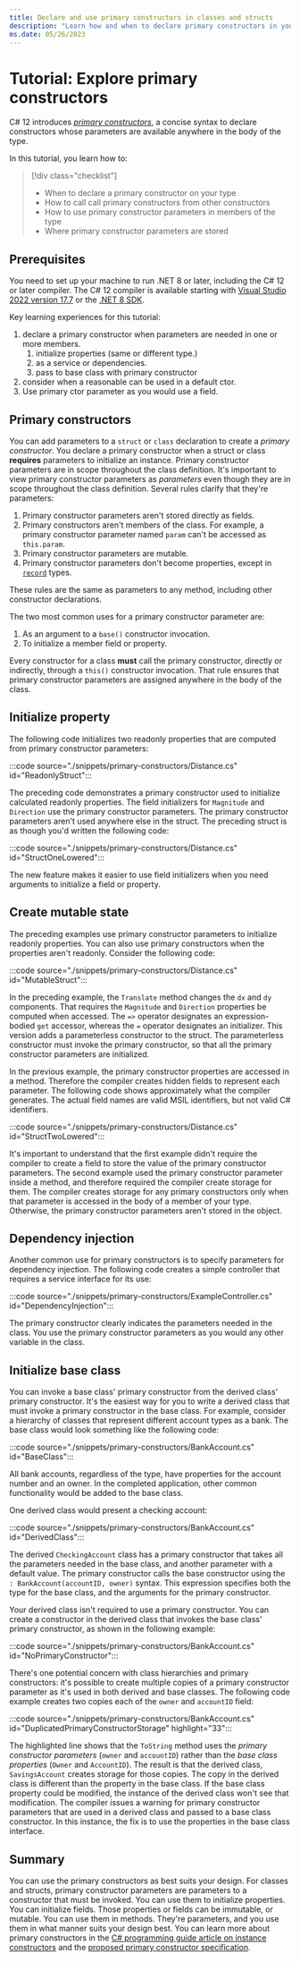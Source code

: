 ```yaml
---
title: Declare and use primary constructors in classes and structs
description: "Learn how and when to declare primary constructors in your class and struct types. Primary constructors provide concise syntax to declare constructor parameters available anywhere in your type."
ms.date: 05/26/2023
---
```

# Tutorial: Explore primary constructors

C# 12 introduces [*primary constructors*](../../programming-guide/classes-and-structs/instance-constructors.md#primary-constructors), a concise syntax to declare constructors whose parameters are available anywhere in the body of the type.

In this tutorial, you learn how to:

> [!div class="checklist"]
>
> - When to declare a primary constructor on your type
> - How to call call primary constructors from other constructors
> - How to use primary constructor parameters in members of the type
> - Where primary constructor parameters are stored

## Prerequisites

You need to set up your machine to run .NET 8 or later, including the C# 12 or later compiler. The C# 12 compiler is available starting with [Visual Studio 2022 version 17.7](https://visualstudio.microsoft.com/vs) or the [.NET 8 SDK](https://dotnet.microsoft.com/download).

Key learning experiences for this tutorial:

1. declare a primary constructor when parameters are needed in one or more members.
    1. initialize properties (same or different type.)
    1. as a service or dependencies.
    1. pass to base class with primary constructor
1. consider when a reasonable can be used in a default ctor.
1. Use primary ctor parameter as you would use a field.

## Primary constructors

You can add parameters to a `struct` or `class` declaration to create a *primary constructor*. You declare a primary constructor when a struct or class **requires** parameters to initialize an instance. Primary constructor parameters are in scope throughout the class definition. It's important to view primary constructor parameters as *parameters* even though they are in scope throughout the class definition. Several rules clarify that they're parameters:

1. Primary constructor parameters aren't stored directly as fields.
1. Primary constructors aren't members of the class. For example, a primary constructor parameter named `param` can't be accessed as `this.param`.
1. Primary constructor parameters are mutable.
1. Primary constructor parameters don't become properties, except in [`record`](../../language-reference/builtin-types/record.md) types.

These rules are the same as parameters to any method, including other constructor declarations.

The two most common uses for a primary constructor parameter are:

1. As an argument to a `base()` constructor invocation.
1. To initialize a member field or property.

Every constructor for a class **must** call the primary constructor, directly or indirectly, through a `this()` constructor invocation. That rule ensures that primary constructor parameters are assigned anywhere in the body of the class.

## Initialize property

The following code initializes two readonly properties that are computed from primary constructor parameters:

:::code source="./snippets/primary-constructors/Distance.cs" id="ReadonlyStruct":::

The preceding code demonstrates a primary constructor used to initialize calculated readonly properties. The field initializers for `Magnitude` and `Direction` use the primary constructor parameters. The primary constructor parameters aren't used anywhere else in the struct. The preceding struct is as though you'd written the following code:

:::code source="./snippets/primary-constructors/Distance.cs" id="StructOneLowered":::

The new feature makes it easier to use field initializers when you need arguments to initialize a field or property.

## Create mutable state

The preceding examples use primary constructor parameters to initialize readonly properties. You can also use primary constructors when the properties aren't readonly. Consider the following code:

:::code source="./snippets/primary-constructors/Distance.cs" id="MutableStruct":::

In the preceding example, the `Translate` method changes the `dx` and `dy` components. That requires the `Magnitude` and `Direction` properties be computed when accessed. The `=>` operator designates an expression-bodied `get` accessor, whereas the `=` operator designates an initializer. This version adds a parameterless constructor to the struct. The parameterless constructor must invoke the primary constructor, so that all the primary constructor parameters are initialized.

In the previous example, the primary constructor properties are accessed in a method. Therefore the compiler creates hidden fields to represent each parameter. The following code shows approximately what the compiler generates. The actual field names are valid MSIL identifiers, but not valid C# identifiers.

:::code source="./snippets/primary-constructors/Distance.cs" id="StructTwoLowered":::

It's important to understand that the first example didn't require the compiler to create a field to store the value of the primary constructor parameters. The second example used the primary constructor parameter inside a method, and therefore required the compiler create storage for them. The compiler creates storage for any primary constructors only when that parameter is accessed in the body of a member of your type. Otherwise, the primary constructor parameters aren't stored in the object.

## Dependency injection

Another common use for primary constructors is to specify parameters for dependency injection. The following code creates a simple controller that requires a service interface for its use:

:::code source="./snippets/primary-constructors/ExampleController.cs" id="DependencyInjection":::

The primary constructor clearly indicates the parameters needed in the class. You use the primary constructor parameters as you would any other variable in the class.

## Initialize base class

You can invoke a base class' primary constructor from the derived class' primary constructor. It's the easiest way for you to write a derived class that must invoke a primary constructor in the base class.  For example, consider a hierarchy of classes that represent different account types as a bank. The base class would look something like the following code:

:::code source="./snippets/primary-constructors/BankAccount.cs" id="BaseClass":::

All bank accounts, regardless of the type, have properties for the account number and an owner. In the completed application, other common functionality would be added to the base class.

One derived class would present a checking account:

:::code source="./snippets/primary-constructors/BankAccount.cs" id="DerivedClass":::

The derived `CheckingAccount` class has a primary constructor that takes all the parameters needed in the base class, and another parameter with a default value. The primary constructor calls the base constructor using the `: BankAccount(accountID, owner)` syntax. This expression specifies both the type for the base class, and the arguments for the primary constructor.

Your derived class isn't required to use a primary constructor. You can create a constructor in the derived class that invokes the base class' primary constructor, as shown in the following example:

:::code source="./snippets/primary-constructors/BankAccount.cs" id="NoPrimaryConstructor":::

There's one potential concern with class hierarchies and primary constructors: it's possible to create multiple copies of a primary constructor parameter as it's used in both derived and base classes. The following code example creates two copies each of the `owner` and `accountID` field:

:::code source="./snippets/primary-constructors/BankAccount.cs" id="DuplicatedPrimaryConstructorStorage" highlight="33":::

The highlighted line shows that the `ToString` method uses the *primary constructor parameters* (`owner` and `accountID`) rather than the *base class properties* (`Owner` and `AccountID`). The result is that the derived class, `SavingsAccount` creates storage for those copies. The copy in the derived class is different than the property in the base class. If the base class property could be modified, the instance of the derived class won't see that modification. The compiler issues a warning for primary constructor parameters that are used in a derived class and passed to a base class constructor. In this instance, the fix is to use the properties in the base class interface.

## Summary

You can use the primary constructors as best suits your design. For classes and structs, primary constructor parameters are parameters to a constructor that must be invoked. You can use them to initialize properties. You can initialize fields. Those properties or fields can be immutable, or mutable. You can use them in methods. They're parameters, and you use them in what manner suits your design best. You can learn more about primary constructors in the [C# programming guide article on instance constructors](../../programming-guide/classes-and-structs/instance-constructors.md#parameterless-constructors) and the [proposed primary constructor specification](~/_csharplang/proposals/primary-constructors.md).
